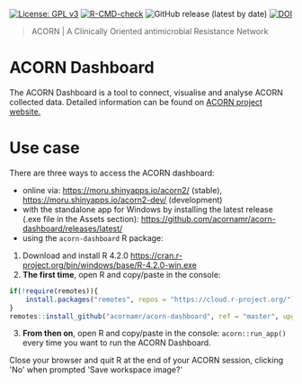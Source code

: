 [![License: GPL v3](https://img.shields.io/badge/License-GPLv3-blue.svg)](https://www.gnu.org/licenses/gpl-3.0)
[![R-CMD-check](https://github.com/acornamr/acorn-dashboard/workflows/R-CMD-check/badge.svg)](https://github.com/acornamr/acorn-dashboard/actions)
![GitHub release (latest by date)](https://img.shields.io/github/v/release/acornamr/acorn-dashboard)
[![DOI](https://zenodo.org/badge/339463770.svg)](https://zenodo.org/badge/latestdoi/339463770)

> ACORN | A Clinically Oriented antimicrobial Resistance Network

# ACORN Dashboard

The ACORN Dashboard is a tool to connect, visualise and analyse ACORN collected data.
Detailed information can be found on [ACORN project website.](https://acornamr.net)

# Use case

There are three ways to access the ACORN dashboard:

- online via: https://moru.shinyapps.io/acorn2/ (stable), https://moru.shinyapps.io/acorn2-dev/ (development)
- with the standalone app for Windows by installing the latest release (.exe file in the Assets section): https://github.com/acornamr/acorn-dashboard/releases/latest/
- using the `acorn-dashboard` R package:

1. Download and install R 4.2.0 https://cran.r-project.org/bin/windows/base/R-4.2.0-win.exe
2. **The first time**, open R and copy/paste in the console:
```r
if(!require(remotes)){
    install.packages("remotes", repos = "https://cloud.r-project.org/")
}
remotes::install_github("acornamr/acorn-dashboard", ref = "master", upgrade = "never")
```
3. **From then on**, open R and copy/paste in the console: `acorn::run_app()` every time you want to run the ACORN Dashboard.

Close your browser and quit R at the end of your ACORN session, clicking 'No' when prompted 'Save workspace image?' 
